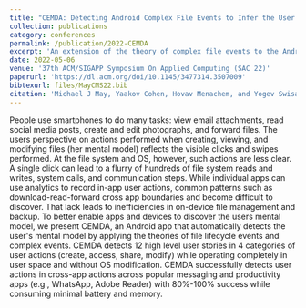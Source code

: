 ```yaml
---
title: "CEMDA: Detecting Android Complex File Events to Infer the User's Mental Model"
collection: publications
category: conferences
permalink: /publication/2022-CEMDA
excerpt: 'An extension of the theory of complex file events to the Android operating system.'
date: 2022-05-06
venue: '37th ACM/SIGAPP Symposium On Applied Computing (SAC 22)'
paperurl: 'https://dl.acm.org/doi/10.1145/3477314.3507009'
bibtexurl: files/MayCMS22.bib
citation: 'Michael J May, Yaakov Cohen, Hovav Menachem, and Yogev Swisa. <u>CEMDA: detecting android complex file events to infer the users mental model</u>. In <i>Proceedings of the 37th ACM/SIGAPP Symposium on Applied Computing (SAC 22)</i>. Association for Computing Machinery, New York, NY, USA, 2022. pp. 917–925. https://doi.org/10.1145/3477314.3507009'
---
```


People use smartphones to do many tasks: view email attachments, read social media posts, create and edit photographs, and forward files. The users perspective on actions performed when creating, viewing, and modifying files (her mental model) reflects the visible clicks and swipes performed. At the file system and OS, however, such actions are less clear. A single click can lead to a flurry of hundreds of file system reads and writes, system calls, and communication steps. While individual apps can use analytics to record in-app user actions, common patterns such as download-read-forward cross app boundaries and become difficult to discover. That lack leads to inefficiencies in on-device file management and backup.
To better enable apps and devices to discover the users mental model, we present CEMDA, an Android app that automatically detects the user's mental model by applying the theories of file lifecycle events and complex events. CEMDA detects 12 high level user stories in 4 categories of user actions (create, access, share, modify) while operating completely in user space and without OS modification. CEMDA successfully detects user actions in cross-app actions across popular messaging and productivity apps (e.g., WhatsApp, Adobe Reader) with 80%-100% success while consuming minimal battery and memory.